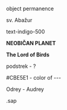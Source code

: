 object permanence


sv. Abažur

text-indigo-500

**NEOBIČAN PLANET**

**The Lord of Birds**

podstrek - ?

#CBE5E1 - color of ---

Odrey - Audrey

.sap

